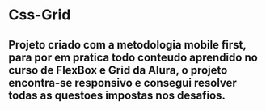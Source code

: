 # Css-Grid

## Projeto criado com a metodologia mobile first, para por em pratica todo conteudo aprendido no curso de FlexBox e Grid da Alura, o projeto encontra-se responsivo e consegui resolver todas as questoes impostas nos desafios.
